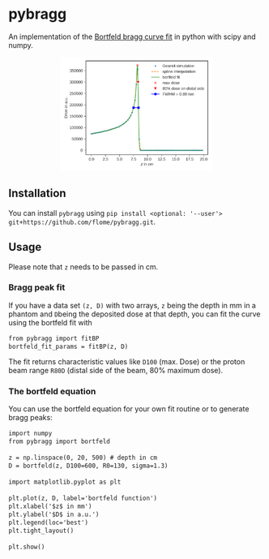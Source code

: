 # pybragg
An implementation of the [Bortfeld bragg curve fit](https://pubmed.ncbi.nlm.nih.gov/9434986/) in python with scipy and numpy.

<p align="center">
  <img src="/images/bragg_curve.png" width="300" >
</p>

## Installation

You can install `pybragg` using `pip install <optional: '--user'> git+https://github.com/flome/pybragg.git`.

## Usage
Please note that `z` needs to be passed in cm.

### Bragg peak fit
If you have a data set `(z, D)` with two arrays, `z` being the depth in mm in a phantom and `D`being the deposited dose at that depth, you can fit the curve using the bortfeld fit with
```
from pybragg import fitBP
bortfeld_fit_params = fitBP(z, D)
```

The fit returns characteristic values like `D100` (max. Dose) or the proton beam range `R80D` (distal side of the beam, 80\% maximum dose).

### The bortfeld equation
You can use the bortfeld equation for your own fit routine or to generate bragg peaks:
```
import numpy
from pybragg import bortfeld

z = np.linspace(0, 20, 500) # depth in cm
D = bortfeld(z, D100=600, R0=130, sigma=1.3)

import matplotlib.pyplot as plt

plt.plot(z, D, label='bortfeld function')
plt.xlabel('$z$ in mm')
plt.ylabel('$D$ in a.u.')
plt.legend(loc='best')
plt.tight_layout()

plt.show()
```
